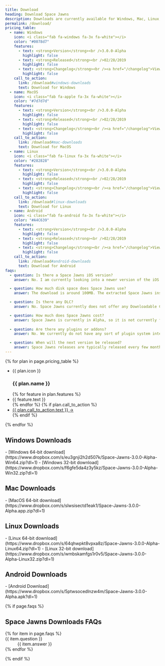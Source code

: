 ```yaml
---
title: Download
heading: Download Space Jawns
description: Downloads are currently available for Windows, Mac, Linux, and Android operating systems.
permalink: /download/
pricing_table:
  - name: Windows
    icon: <i class="fab fa-windows fa-3x fa-white"></i>
    color: "#0078d7"
    features:
      - text: <strong>Version</strong><br />3.0.0-Alpha
        highlight: false
      - text: <strong>Released</strong><br />02/28/2019
        highlight: false
      - text: <strong>Changelog</strong><br /><a href="/changelog">View Changelog</a>
        highlight: false
    call_to_action:
      link: /download#windows-downloads
      text: Download for Windows
  - name: MacOS
    icon: <i class="fab fa-apple fa-3x fa-white"></i>
    color: "#7d7d7d"
    features:
      - text: <strong>Version</strong><br />3.0.0-Alpha
        highlight: false
      - text: <strong>Released</strong><br />02/28/2019
        highlight: false
      - text: <strong>Changelog</strong><br /><a href="/changelog">View Changelog</a>
        highlight: false
    call_to_action:
      link: /download#mac-downloads
      text: Download for MacOS
  - name: Linux
    icon: <i class="fab fa-linux fa-3x fa-white"></i>
    color: "#282828"
    features:
      - text: <strong>Version</strong><br />3.0.0-Alpha
        highlight: false
      - text: <strong>Released</strong><br />02/28/2019
        highlight: false
      - text: <strong>Changelog</strong><br /><a href="/changelog">View Changelog</a>
        highlight: false
    call_to_action:
      link: /download#linux-downloads
      text: Download for Linux
  - name: Android
    icon: <i class="fab fa-android fa-3x fa-white"></i>
    color: "#A4C639"
    features:
      - text: <strong>Version</strong><br />3.0.0-Alpha
        highlight: false
      - text: <strong>Released</strong><br />02/28/2019
        highlight: false
      - text: <strong>Changelog</strong><br /><a href="/changelog">View Changelog</a>
        highlight: false
    call_to_action:
      link: /download#android-downloads
      text: Download for Android
faqs:
  - question: Is there a Space Jawns iOS version?
    answer: No. I am currently looking into a newer version of the iOS Developer license so that I can start building and testing Space Jawns for the iOS without paying their yearly fee.

  - question: How much disk space does Space Jawns use?
    answer: The download is around 100MB. The extracted Space Jawns installation is currently around  335MB as of the 3.0.0-Alpha release.

  - question: Is there any DLC?
    answer: No. Space Jawns currently does not offer any Downloadable Content. We currently only have plans to release standalone versions in the Space Jawns series.

  - question: How much does Space Jawns cost?
    answer: Space Jawns is currently in Alpha, so it is not currently for sale. The Alpha and Beta versions of Space Jawns will be free to play. The final version price is TBD.
    
  - question: Are there any plugins or addons?
    answer: No. We currently do not have any sort of plugin system integrated into the game. We do have plans to support plugins in our Roadmap.

  - question: When will the next version be released?
    answer: Space Jawns releases are typically released every few months to add new content and fix existing major bugs. New releases are available on the downloads page.
---
```


<div class="plans">
  {% for plan in page.pricing_table %}
    <ul class="plan">
      <li style="background: {{ plan.color }}">
        {{ plan.icon }}<h3>{{ plan.name }}</h3>
      </li>
      {% for feature in plan.features %}
        <li {% if feature.highlight %} class="highlighted"{% endif %}>{{ feature.text }}</li>
      {% endfor %}
      {% if plan.call_to_action %}
        <li class="pricing-cta"><div class="button"><a style="background: {{ plan.color }}" href="{{ plan.call_to_action.link }}">{{ plan.call_to_action.text }} &rarr;</a></div></li>
      {% endif %}
    </ul>
  {% endfor %}
</div>

<h2 id="windows-downloads">Windows Downloads</h2>
  - [Windows 64-bit download](https://www.dropbox.com/s/eu3gnji2h2d507k/Space-Jawns-3.0.0-Alpha-Win64.zip?dl=1)
  - [Windows 32-bit download](https://www.dropbox.com/s/f6gfe5da4z3y5kz/Space-Jawns-3.0.0-Alpha-Win32.zip?dl=1)

<h2 id="mac-downloads">Mac Downloads</h2>
  - [MacOS 64-bit download](https://www.dropbox.com/s/slwsisectd1eak1/Space-Jawns-3.0.0-Alpha.app.zip?dl=1)

<h2 id="linux-downloads">Linux Downloads</h2>
  - [Linux 64-bit download](https://www.dropbox.com/s/64qhwpkt8vpxa8z/Space-Jawns-3.0.0-Alpha-Linux64.zip?dl=1)
  - [Linux 32-bit download](https://www.dropbox.com/s/wmbskamfgs1r0v5/Space-Jawns-3.0.0-Alpha-Linux32.zip?dl=1)

<h2 id="android-downloads">Android Downloads</h2>
  - [Android Download](https://www.dropbox.com/s/5ptwsocedlnzw4m/Space-Jawns-3.0.0-Alpha.apk?dl=1)

{% if page.faqs %}
  <h2>Space Jawns Downloads FAQs</h2>
  <dl class="faq">
    {% for item in page.faqs %}
      <div>
        <dt>{{ item.question }}</dt>
        <dd>{{ item.answer }}</dd>
      </div>
    {% endfor %}
  </dl>
{% endif %}
